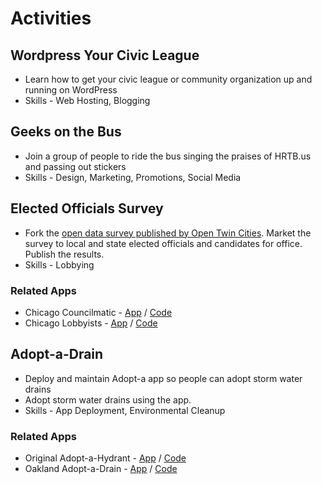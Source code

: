 # Activities

## Wordpress Your Civic League

* Learn how to get your civic league or community organization up and running on WordPress
* Skills - Web Hosting, Blogging

## Geeks on the Bus

* Join a group of people to ride the bus singing the praises of HRTB.us and passing out stickers
* Skills - Design, Marketing, Promotions, Social Media

## Elected Officials Survey

* Fork the [open data survey published by Open Twin Cities](https://docs.google.com/spreadsheet/ccc?key=0AnxjauG_7LHqdGtzTzd4MmRwdmctY19USHdrSzJCdVE#gid=0). Market the survey to local and state elected officials and candidates for office. Publish the results.
* Skills - Lobbying

### Related Apps

* Chicago Councilmatic - [App](http://chicagocouncilmatic.org/) / [Code](https://github.com/open-city/councilmatic)
* Chicago Lobbyists - [App](http://www.chicagolobbyists.org/) / [Code](https://github.com/open-city/chicago-lobbyists-web)

## Adopt-a-Drain

* Deploy and maintain Adopt-a app so people can adopt storm water drains
* Adopt storm water drains using the app.
* Skills - App Deployment, Environmental Cleanup

### Related Apps

* Original Adopt-a-Hydrant - [App](http://adopt-a-hydrant.herokuapp.com/) / [Code](https://github.com/codeforamerica/adopt-a-hydrant)
* Oakland Adopt-a-Drain - [App](http://adoptadrainoakland.com/) / [Code](https://github.com/openoakland/adopt-a-drain)
